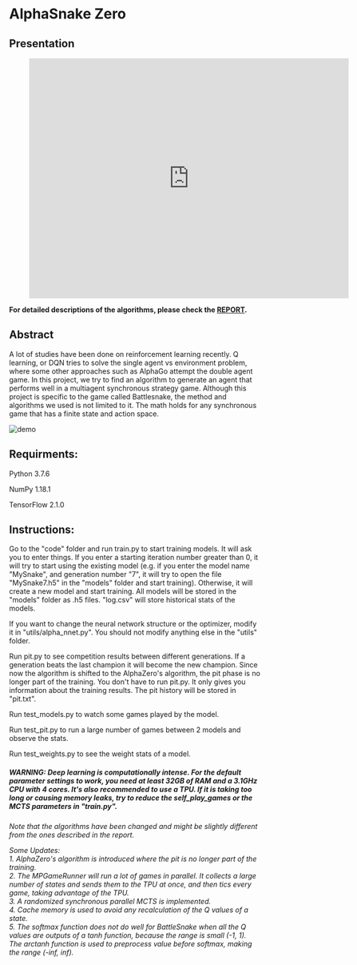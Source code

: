 # AlphaSnake Zero

## Presentation
<figure class="video_container">
  <iframe src="https://drive.google.com/file/d/12Hr78S1oMO34BEdedrI0sOAhaIAdE3jO/preview" width="640" height="480" frameborder="0" allowfullscreen="true"></iframe>
</figure>

**For detailed descriptions of the algorithms, please check the [REPORT](https://github.com/Fool-Yang/AlphaSnake-Zero/blob/master/report.pdf).**

## Abstract
A lot of studies have been done on reinforcement learning recently. Q learning, or DQN tries to solve the single agent vs environment problem, where some other approaches such as AlphaGo attempt the double agent game. In this project, we try to find an algorithm to generate an agent that performs well in a multiagent synchronous strategy game. Although this project is specific to the game called Battlesnake, the method and algorithms we used is not limited to it. The math holds for any synchronous game that has a finite state and action space.

![demo](./demo.gif)

## Requirments:
Python 3.7.6

NumPy 1.18.1

TensorFlow 2.1.0

## Instructions:
Go to the "code" folder and run train.py to start training models. It will ask you to enter things. If you enter a starting iteration number greater than 0, it will try to start using the existing model (e.g. if you enter the model name "MySnake", and generation number "7", it will try to open the file "MySnake7.h5" in the "models" folder and start training). Otherwise, it will create a new model and start training. All models will be stored in the "models" folder as .h5 files. "log.csv" will store historical stats of the models.

If you want to change the neural network structure or the optimizer, modify it in "utils/alpha_nnet.py". You should not modify anything else in the "utils" folder.

Run pit.py to see competition results between different generations. If a generation beats the last champion it will become the new champion. Since now the algorithm is shifted to the AlphaZero's algorithm, the pit phase is no longer part of the training. You don't have to run pit.py. It only gives you information about the training results. The pit history will be stored in "pit.txt".

Run test_models.py to watch some games played by the model.

Run test_pit.py to run a large number of games between 2 models and observe the stats.

Run test_weights.py to see the weight stats of a model.

##### WARNING: Deep learning is computationally intense. For the default parameter settings to work, you need at least 32GB of RAM and a 3.1GHz CPU with 4 cores. It's also recommended to use a TPU. If it is taking too long or causing memory leaks, try to reduce the self_play_games or the MCTS parameters in "train.py".

*Note that the algorithms have been changed and might be slightly different from the ones described in the report.*

*Some Updates:*\
*1. AlphaZero's algorithm is introduced where the pit is no longer part of the training.*\
*2. The MPGameRunner will run a lot of games in parallel. It collects a large number of states and sends them to the TPU at once, and then tics every game, taking advantage of the TPU.*\
*3. A randomized synchronous parallel MCTS is implemented.*\
*4. Cache memory is used to avoid any recalculation of the Q values of a state.*\
*5. The softmax function does not do well for BattleSnake when all the Q values are outputs of a tanh function, because the range is small (-1, 1).  The arctanh function is used to preprocess value before softmax, making the range (-inf, inf).*
